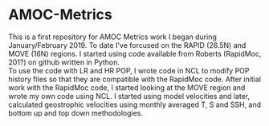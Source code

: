 # AMOC-Metrics
This is a first repository for AMOC Metrics work I began during January/February 2019.  To date I've forcused on the RAPID
(26.5N) and MOVE (16N) regions.  I started using code available from Roberts (RapidMoc, 201?) on github written in Python.  
To use the code with LR and HR POP, I wrote code in NCL to modify POP history files so that they are compatible with the 
RapidMoc code.  After initial work with the RapidMoc code, I started looking at the MOVE region and wrote my own code using
NCL.  I started using model velocities and later, calculated geostrophic velocities using monthly averaged T, S and SSH, and
bottom up and top down methodologies.
